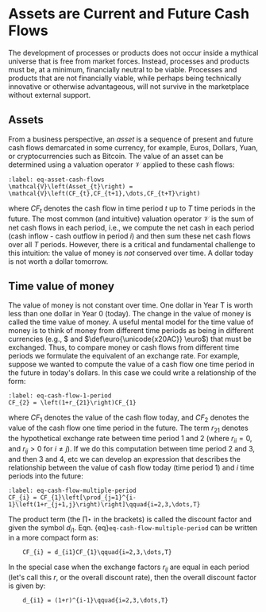 # Assets are Current and Future Cash Flows

The development of processes or products does not occur inside a mythical universe that is free 
from market forces. Instead, processes and products must be, at a minimum, financially neutral to be viable.
Processes and products that are not financially viable, while perhaps being technically 
innovative or otherwise advantageous, will not survive in the marketplace without external support. 

## Assets
From a business perspective, an _asset_ is a sequence of present and future cash flows 
demarcated in some currency, for example, Euros, Dollars, Yuan, or cryptocurrencies such as Bitcoin.
The value of an asset can be determined using a valuation operator $\mathcal{V}$ applied to these cash flows:

```{math}
:label: eq-asset-cash-flows
\mathcal{V}\left(Asset_{t}\right) = \mathcal{V}\left(CF_{t},CF_{t+1},\dots,CF_{t+T}\right)
```
where $CF_{t}$ denotes the cash flow in time period $t$ up to $T$ time periods in the future.
The most common (and intuitive) valuation operator $\mathcal{V}$ is the sum of net cash flows in each period, i.e., we compute the net cash in each period (cash inflow - cash outflow in period $i$) and then sum 
these net cash flows over all $T$ periods. 
However, there is a critical and fundamental challenge to this intuition: 
the value of money is _not_ conserved over time. A dollar today is not worth a dollar tomorrow.

## Time value of money
The value of money is not constant over time. One dollar in Year T is worth less than one dollar in Year 0 (today). 
The change in the value of money is called the time value of money. 
A useful mental model for the time value of money is to think of money from different time periods 
as being in different currencies (e.g., $\$$ and $\def\euro{\unicode{x20AC}} \euro$) that must be exchanged. 
Thus, to compare money or cash flows from different time periods we formulate the equivalent of an exchange rate.
For example, suppose we wanted to compute the value of a cash flow one time period in the future in today's dollars.
In this case we could write a relationship of the form:

```{math}
:label: eq-cash-flow-1-period
CF_{2} = \left(1+r_{21}\right)CF_{1}
```
where $CF_{1}$ denotes the value of the cash flow today, and $CF_{2}$ denotes the value of the cash flow one time period in the future. 
The term $r_{21}$ denotes the hypothetical exchange rate between time period 1 and 2 
(where $r_{ii}=0$, and $r_{ij}>0$ for $i\neq{j}$). 
If we do this computation between time period 2 and 3, and then 3 and 4, etc we can develop an expression
that describes the relationship between the value of cash flow today (time period 1) and $i$ time periods into the future:

```{math}
:label: eq-cash-flow-multiple-period
CF_{i} = CF_{1}\left[\prod_{j=1}^{i-1}\left(1+r_{j+1,j}\right)\right]\qquad{i=2,3,\dots,T}
```

The product term (the $\prod\star$ in the brackets) is called the discount factor and given the symbol $d_{i1}$.
Eqn. {eq}`eq-cash-flow-multiple-period` can be written in a more compact form as:

```{math}
	CF_{i} = d_{i1}CF_{1}\qquad{i=2,3,\dots,T}
```

In the special case when the exchange factors $r_{ij}$ are equal in each period (let's call this $r$, or the overall discount rate), then the overall discount factor is given by:

```{math}
	d_{i1} = (1+r)^{i-1}\qquad{i=2,3,\dots,T}
```
